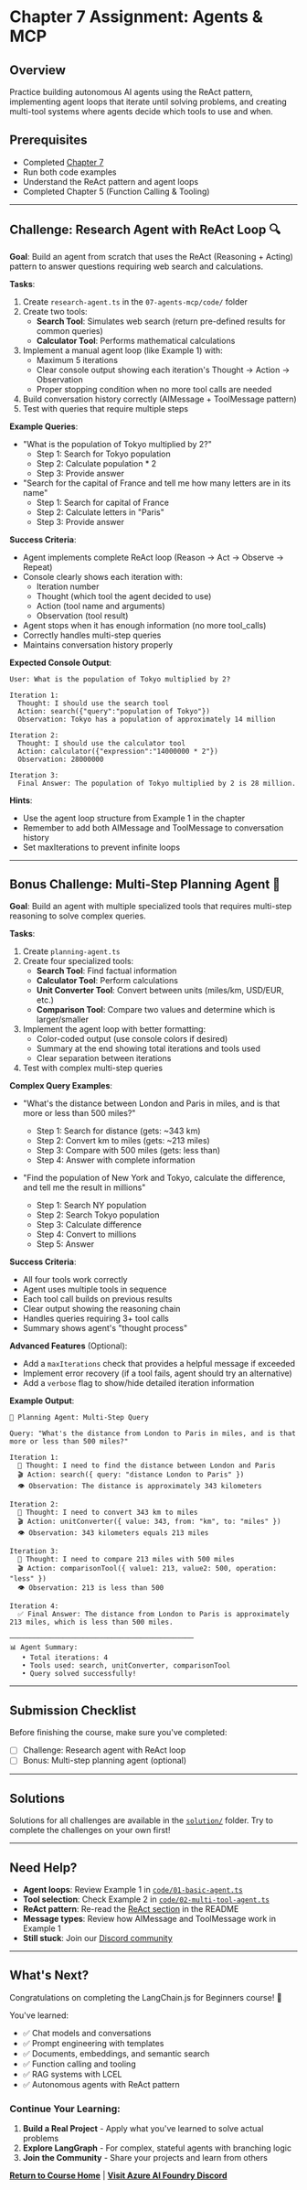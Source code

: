 # Chapter 7 Assignment: Agents & MCP

## Overview

Practice building autonomous AI agents using the ReAct pattern, implementing agent loops that iterate until solving problems, and creating multi-tool systems where agents decide which tools to use and when.

## Prerequisites

- Completed [Chapter 7](./README.md)
- Run both code examples
- Understand the ReAct pattern and agent loops
- Completed Chapter 5 (Function Calling & Tooling)

---

## Challenge: Research Agent with ReAct Loop 🔍

**Goal**: Build an agent from scratch that uses the ReAct (Reasoning + Acting) pattern to answer questions requiring web search and calculations.

**Tasks**:
1. Create `research-agent.ts` in the `07-agents-mcp/code/` folder
2. Create two tools:
   - **Search Tool**: Simulates web search (return pre-defined results for common queries)
   - **Calculator Tool**: Performs mathematical calculations
3. Implement a manual agent loop (like Example 1) with:
   - Maximum 5 iterations
   - Clear console output showing each iteration's Thought → Action → Observation
   - Proper stopping condition when no more tool calls are needed
4. Build conversation history correctly (AIMessage + ToolMessage pattern)
5. Test with queries that require multiple steps

**Example Queries**:
- "What is the population of Tokyo multiplied by 2?"
  - Step 1: Search for Tokyo population
  - Step 2: Calculate population * 2
  - Step 3: Provide answer
- "Search for the capital of France and tell me how many letters are in its name"
  - Step 1: Search for capital of France
  - Step 2: Calculate letters in "Paris"
  - Step 3: Provide answer

**Success Criteria**:
- Agent implements complete ReAct loop (Reason → Act → Observe → Repeat)
- Console clearly shows each iteration with:
  - Iteration number
  - Thought (which tool the agent decided to use)
  - Action (tool name and arguments)
  - Observation (tool result)
- Agent stops when it has enough information (no more tool_calls)
- Correctly handles multi-step queries
- Maintains conversation history properly

**Expected Console Output**:
```
User: What is the population of Tokyo multiplied by 2?

Iteration 1:
  Thought: I should use the search tool
  Action: search({"query":"population of Tokyo"})
  Observation: Tokyo has a population of approximately 14 million

Iteration 2:
  Thought: I should use the calculator tool
  Action: calculator({"expression":"14000000 * 2"})
  Observation: 28000000

Iteration 3:
  Final Answer: The population of Tokyo multiplied by 2 is 28 million.
```

**Hints**:
- Use the agent loop structure from Example 1 in the chapter
- Remember to add both AIMessage and ToolMessage to conversation history
- Set maxIterations to prevent infinite loops

---

## Bonus Challenge: Multi-Step Planning Agent 🎯

**Goal**: Build an agent with multiple specialized tools that requires multi-step reasoning to solve complex queries.

**Tasks**:
1. Create `planning-agent.ts`
2. Create four specialized tools:
   - **Search Tool**: Find factual information
   - **Calculator Tool**: Perform calculations
   - **Unit Converter Tool**: Convert between units (miles/km, USD/EUR, etc.)
   - **Comparison Tool**: Compare two values and determine which is larger/smaller
3. Implement the agent loop with better formatting:
   - Color-coded output (use console colors if desired)
   - Summary at the end showing total iterations and tools used
   - Clear separation between iterations
4. Test with complex multi-step queries

**Complex Query Examples**:
- "What's the distance between London and Paris in miles, and is that more or less than 500 miles?"
  - Step 1: Search for distance (gets: ~343 km)
  - Step 2: Convert km to miles (gets: ~213 miles)
  - Step 3: Compare with 500 miles (gets: less than)
  - Step 4: Answer with complete information

- "Find the population of New York and Tokyo, calculate the difference, and tell me the result in millions"
  - Step 1: Search NY population
  - Step 2: Search Tokyo population
  - Step 3: Calculate difference
  - Step 4: Convert to millions
  - Step 5: Answer

**Success Criteria**:
- All four tools work correctly
- Agent uses multiple tools in sequence
- Each tool call builds on previous results
- Clear output showing the reasoning chain
- Handles queries requiring 3+ tool calls
- Summary shows agent's "thought process"

**Advanced Features** (Optional):
- Add a `maxIterations` check that provides a helpful message if exceeded
- Implement error recovery (if a tool fails, agent should try an alternative)
- Add a `verbose` flag to show/hide detailed iteration information

**Example Output**:
```
🤖 Planning Agent: Multi-Step Query

Query: "What's the distance from London to Paris in miles, and is that more or less than 500 miles?"

Iteration 1:
  🤔 Thought: I need to find the distance between London and Paris
  🎬 Action: search({ query: "distance London to Paris" })
  👁️ Observation: The distance is approximately 343 kilometers

Iteration 2:
  🤔 Thought: I need to convert 343 km to miles
  🎬 Action: unitConverter({ value: 343, from: "km", to: "miles" })
  👁️ Observation: 343 kilometers equals 213 miles

Iteration 3:
  🤔 Thought: I need to compare 213 miles with 500 miles
  🎬 Action: comparisonTool({ value1: 213, value2: 500, operation: "less" })
  👁️ Observation: 213 is less than 500

Iteration 4:
  ✅ Final Answer: The distance from London to Paris is approximately 213 miles, which is less than 500 miles.

─────────────────────────────────────────────
📊 Agent Summary:
   • Total iterations: 4
   • Tools used: search, unitConverter, comparisonTool
   • Query solved successfully!
```

---

## Submission Checklist

Before finishing the course, make sure you've completed:

- [ ] Challenge: Research agent with ReAct loop
- [ ] Bonus: Multi-step planning agent (optional)

---

## Solutions

Solutions for all challenges are available in the [`solution/`](./solution/) folder. Try to complete the challenges on your own first!

---

## Need Help?

- **Agent loops**: Review Example 1 in [`code/01-basic-agent.ts`](./code/01-basic-agent.ts)
- **Tool selection**: Check Example 2 in [`code/02-multi-tool-agent.ts`](./code/02-multi-tool-agent.ts)
- **ReAct pattern**: Re-read the [ReAct section](./README.md#🧠-the-react-pattern) in the README
- **Message types**: Review how AIMessage and ToolMessage work in Example 1
- **Still stuck**: Join our [Discord community](https://aka.ms/foundry/discord)

---

## What's Next?

Congratulations on completing the LangChain.js for Beginners course! 🎉

You've learned:
- ✅ Chat models and conversations
- ✅ Prompt engineering with templates
- ✅ Documents, embeddings, and semantic search
- ✅ Function calling and tooling
- ✅ RAG systems with LCEL
- ✅ Autonomous agents with ReAct pattern

### Continue Your Learning:

1. **Build a Real Project** - Apply what you've learned to solve actual problems
2. **Explore LangGraph** - For complex, stateful agents with branching logic
3. **Join the Community** - Share your projects and learn from others

**[Return to Course Home](../README.md)** | **[Visit Azure AI Foundry Discord](https://aka.ms/foundry/discord)**
